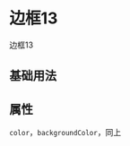 <!-- 加载 demo 组件 start -->
<script setup>
import demo from './demo.vue'
</script>
<!-- 加载 demo 组件 end -->

<!-- 正文开始 -->

# 边框13

边框13

## 基础用法
<Preview comp-name="BorderBox13" demo-name="demo">
  <demo />
</Preview>

## 属性
`color`，`backgroundColor`，同上
